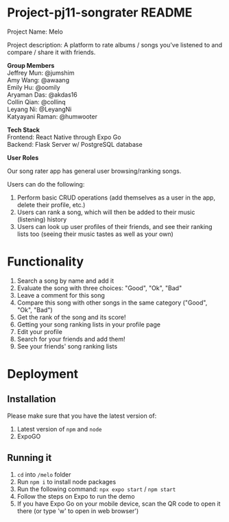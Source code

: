 # Project-pj11-songrater README
Project Name: Melo 

Project description: A platform to rate albums / songs you've listened to and compare / share it with friends. 

__Group Members__ \
Jeffrey Mun: @jumshim \
Amy Wang: @awaang \
Emily Hu: @oomily \
Aryaman Das: @akdas16 \
Collin Qian: @collinq \
Leyang Ni: @LeyangNi \
Katyayani Raman: @humwooter 


__Tech Stack__ \
Frontend: React Native through Expo Go \
Backend: Flask Server w/ PostgreSQL database 

__User Roles__

Our song rater app has general user browsing/ranking songs.

Users can do the following:
1. Perform basic CRUD operations (add themselves as a user in the app, delete their profile, etc.)
2. Users can rank a song, which will then be added to their music (listening) history
3. Users can look up user profiles of their friends, and see their ranking lists too (seeing their music tastes as well as your own)


# Functionality

1. Search a song by name and add it
2. Evaluate the song with three choices: "Good", "Ok", "Bad"
3. Leave a comment for this song
4. Compare this song with other songs in the same category ("Good", "Ok", "Bad")
5. Get the rank of the song and its score!
6. Getting your song ranking lists in your profile page
7. Edit your profile
8. Search for your friends and add them!
9. See your friends' song ranking lists

# Deployment

## Installation 
Please make sure that you have the latest version of:
1. Latest version of `npm` and `node`
2. ExpoGO

## Running it
1. `cd` into `/melo` folder
2. Run `npm i` to install node packages
3. Run the following command:
   `npx expo start` / `npm start`
4. Follow the steps on Expo to run the demo
5. If you have Expo Go on your mobile device, scan the QR code to open it there (or type 'w' to open in web browser')





